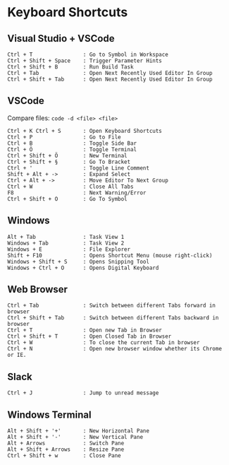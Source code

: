 # Keyboard Shortcuts

## Visual Studio + VSCode

    Ctrl + T                : Go to Symbol in Workspace
    Ctrl + Shift + Space    : Trigger Parameter Hints
    Ctrl + Shift + B        : Run Build Task
    Ctrl + Tab              : Open Next Recently Used Editor In Group
    Ctrl + Shift + Tab      : Open Next Recently Used Editor In Group

## VSCode

Compare files: `code -d <file> <file>`

    Ctrl + K Ctrl + S       : Open Keyboard Shortcuts
    Ctrl + P                : Go to File
    Ctrl + B                : Toggle Side Bar
    Ctrl + Ö                : Toggle Terminal
    Ctrl + Shift + Ö        : New Terminal
    Ctrl + Shift + §        : Go To Bracket
    Ctrl + '                : Toggle Line Comment
    Shift + Alt + ->        : Expand Select
    Ctrl + Alt + ->         : Move Editor To Next Group
    Ctrl + W                : Close All Tabs
    F8                      : Next Warning/Error
    Ctrl + Shift + O        : Go To Symbol

## Windows

    Alt + Tab               : Task View 1
    Windows + Tab           : Task View 2
    Windows + E             : File Explorer
    Shift + F10             : Opens Shortcut Menu (mouse right-click)
    Windows + Shift + S     : Opens Snipping Tool
    Windows + Ctrl + O      : Opens Digital Keyboard

## Web Browser

    Ctrl + Tab              : Switch between different Tabs forward in browser
    Ctrl + Shift + Tab      : Switch between different Tabs backward in browser
    Ctrl + T                : Open new Tab in Browser
    Ctrl + Shift + T        : Open Closed Tab in Browser
    Ctrl + W                : To close the current Tab in browser
    Ctrl + N                : Open new browser window whether its Chrome or IE.

## Slack

    Ctrl + J                : Jump to unread message

## Windows Terminal

    Alt + Shift + '+'       : New Horizontal Pane
    Alt + Shift + '-'       : New Vertical Pane
    Alt + Arrows            : Switch Pane
    Alt + Shift + Arrows    : Resize Pane
    Ctrl + Shift + w        : Close Pane
